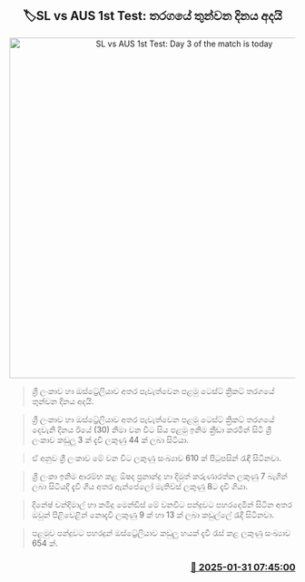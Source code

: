 <p align='center'><b><h2 align='center' title='SL vs AUS 1st Test: Day 3 of the match is today'>🏷SL vs AUS 1st Test: තරගයේ තුන්වන දිනය අදයි</h2></b></p>
<p align='center'><img src='https://helakuru.sgp1.cdn.digitaloceanspaces.com/esana/images/lib/sl-vs-aus-1f.jpg' width='600' alt='SL vs AUS 1st Test: Day 3 of the match is today'></p>

> ශ්‍රී ලංකාව හා ඔස්ට්‍රේලියාව අතර පැවැත්වෙන පළමු ටෙස්ට් ක්‍රිකට් තරගයේ තුන්වන දිනය අදයි.

> ශ්‍රී ලංකාව හා ඔස්ට්‍රේලියාව අතර පැවැත්වෙන පළමු ටෙස්ට් ක්‍රිකට් තරගයේ දෙවැනි දිනය ඊයේ (30) නිමා වන විට සිය පළමු ඉනිම ක්‍රීඩා කරමින් සිටි ශ්‍රී ලංකාව කඩුලු 3 ක් දැවී ලකුණු 44 ක් ලබා සිටියා.

> ඒ අනුව ශ්‍රී ලංකාව මේ වන විට ලකුණු සංඛ්‍යාව 610 ක් පිටුපසින් රැඳී සිටිනවා.

> ශ්‍රී ලංකා ඉනිම ආරම්භ කළ ඕෂද ප්‍රනාන්දු හා දිමුත් කරුණාරත්න ලකුණු 7 බැගින් ලබා සිටියදී දැවී ගිය අතර ඇන්ජෙලෝ මැතිව්ස් ලකුණු 8ට දැවී ගියා. 

> දිනේෂ් චන්දිමාල් හා කමිදු මෙන්ඩිස් මේ වනවිට පන්දුවට පහරදෙමින් සිටින අතර ඔවුන් පිළිවෙළින් නොදැවී ලකුණු 9 ක් හා 13 ක් ලබා කඩුල්ලේ රැදී සිටිනවා.

> පළමුව පන්දුවට පහරදුන් ඔස්ට්‍රේලියාව කඩුලු හයක් දැවී රැස් කළ ලකුණු සංඛ්‍යාව 654 ක්.



<h3 align='right'><a href='https://www.helakuru.lk/esana/p/107050/'>📅 2025-01-31 07:45:00</a></h3>
